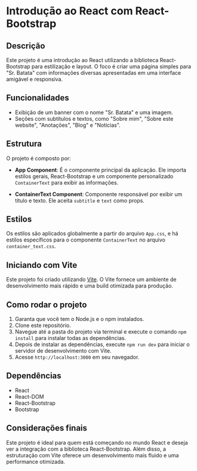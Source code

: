 # Introdução ao React com React-Bootstrap

## Descrição

Este projeto é uma introdução ao React utilizando a biblioteca React-Bootstrap para estilização e layout. O foco é criar uma página simples para "Sr. Batata" com informações diversas apresentadas em uma interface amigável e responsiva.

## Funcionalidades

- Exibição de um banner com o nome "Sr. Batata" e uma imagem.
- Seções com subtítulos e textos, como "Sobre mim", "Sobre este website", "Anotações", "Blog" e "Notícias".

## Estrutura

O projeto é composto por:

- **App Component**: É o componente principal da aplicação. Ele importa estilos gerais, React-Bootstrap e um componente personalizado `ContainerText` para exibir as informações.
  
- **ContainerText Component**: Componente responsável por exibir um título e texto. Ele aceita `subtitle` e `text` como props.

## Estilos

Os estilos são aplicados globalmente a partir do arquivo `App.css`, e há estilos específicos para o componente `ContainerText` no arquivo `container_text.css`.

## Iniciando com Vite

Este projeto foi criado utilizando [Vite](https://vitejs.dev/). O Vite fornece um ambiente de desenvolvimento mais rápido e uma build otimizada para produção.

## Como rodar o projeto

1. Garanta que você tem o Node.js e o npm instalados.
2. Clone este repositório.
3. Navegue até a pasta do projeto via terminal e execute o comando `npm install` para instalar todas as dependências.
4. Depois de instalar as dependências, execute `npm run dev` para iniciar o servidor de desenvolvimento com Vite.
5. Acesse `http://localhost:3000` em seu navegador.

## Dependências

- React
- React-DOM
- React-Bootstrap
- Bootstrap

## Considerações finais

Este projeto é ideal para quem está começando no mundo React e deseja ver a integração com a biblioteca React-Bootstrap. Além disso, a estruturação com Vite oferece um desenvolvimento mais fluido e uma performance otimizada.

